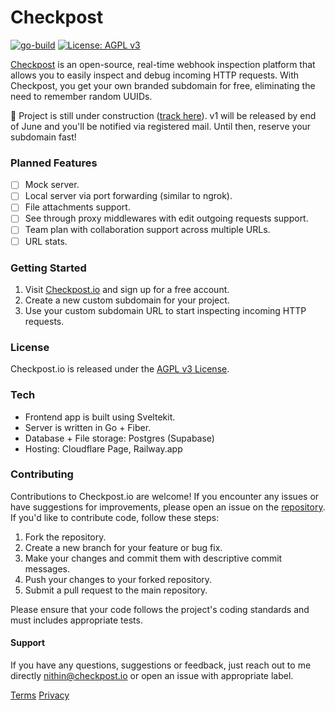# Checkpost

[![go-build](https://github.com/humanbeeng/checkpost/actions/workflows/go.yml/badge.svg)](https://github.com/humanbeeng/checkpost/actions/workflows/go.yml) [![License: AGPL v3](https://img.shields.io/badge/License-AGPL_v3-blue.svg)](https://www.gnu.org/licenses/agpl-3.0)

[Checkpost](https://checkpost.io) is an open-source, real-time webhook inspection platform that allows you to easily inspect and debug incoming HTTP requests. With Checkpost, you get your own branded subdomain for free, eliminating the need to remember random UUIDs.

🚧 Project is still under construction ([track here](https://github.com/humanbeeng/checkpost/issues/100)). v1 will be released by end of June and you'll be notified via registered mail. Until then, reserve your subdomain fast!

### Planned Features
- [ ]  Mock server.
- [ ]  Local server via port forwarding (similar to ngrok).
- [ ]  File attachments support.
- [ ]  See through proxy middlewares with edit outgoing requests support.
- [ ]  Team plan with collaboration support across multiple URLs.
- [ ]  URL stats.

### Getting Started
1. Visit [Checkpost.io](https://checkpost.io) and sign up for a free account.
2. Create a new custom subdomain for your project.
3. Use your custom subdomain URL to start inspecting incoming HTTP requests.

### License
Checkpost.io is released under the [AGPL v3 License](https://www.gnu.org/licenses/agpl-3.0).

### Tech 
- Frontend app is built using Sveltekit. 
- Server is written in Go + Fiber.
- Database + File storage: Postgres (Supabase)
- Hosting: Cloudflare Page, Railway.app

### Contributing
Contributions to Checkpost.io are welcome! If you encounter any issues or have suggestions for improvements, please open an issue on the [repository](https://github.com/humanbeeng/checkpost/issues). If you'd like to contribute code, follow these steps:

1. Fork the repository.
2. Create a new branch for your feature or bug fix.
3. Make your changes and commit them with descriptive commit messages.
4. Push your changes to your forked repository.
5. Submit a pull request to the main repository.

Please ensure that your code follows the project's coding standards and must includes appropriate tests.

#### Support
If you have any questions, suggestions or feedback, just reach out to me directly [nithin@checkpost.io](mailto:nithin@checkpost.io)  or open an issue with appropriate label.

[Terms](https://checkpost.io/terms) [Privacy](https://checkpost.io/privacy)
